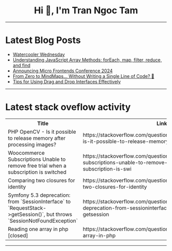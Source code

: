 <h1 align="center">Hi 👋, I'm Tran Ngoc Tam</h1>

---

# Latest Blog Posts 
<!-- BLOG-POST-LIST:START -->
- [Watercooler Wednesday](https://dev.to/ben/watercooler-wednesday-5bel)
- [Understanding JavaScript Array Methods: forEach, map, filter, reduce, and find](https://dev.to/wafa_bergaoui/understanding-javascript-array-methods-foreach-map-filter-reduce-and-find-2o4f)
- [Announcing Micro Frontends Conference 2024](https://dev.to/smapiot/announcing-micro-frontends-conference-2024-15lg)
- [From Zero to MindMaps... Without Writing a Single Line of Code? 🤯](https://dev.to/red_54/from-zero-to-mindmaps-without-writing-a-single-line-of-code-32hl)
- [Tips for Using Drag and Drop Interfaces Effectively](https://dev.to/dk119819/drag-and-drop-interface-5578)
<!-- BLOG-POST-LIST:END -->

---

# Latest stack oveflow activity
<table>
  <tr><th>Title</th><th>Link</th></tr>
  <!-- STACKOVERFLOW:START --><tr><td>PHP OpenCV - Is it possible to release memory after processing images?</td><td>https://stackoverflow.com/questions/78613523/php-opencv-is-it-possible-to-release-memory-after-processing-images</td></tr><tr><td>Woocommerce Subscriptions Unable to remove free trial when a subscription is switched</td><td>https://stackoverflow.com/questions/78613447/woocommerce-subscriptions-unable-to-remove-free-trial-when-a-subscription-is-swi</td></tr><tr><td>Comparing two closures for identity</td><td>https://stackoverflow.com/questions/78613396/comparing-two-closures-for-identity</td></tr><tr><td>Symfony 5.3 deprecation: from `SessionInterface` to `RequestStack-&gt;getSession&lpar;&rpar;`, but throws `SessionNotFoundException`</td><td>https://stackoverflow.com/questions/78613388/symfony-5-3-deprecation-from-sessioninterface-to-requeststack-getsession</td></tr><tr><td>Reading one array in php [closed]</td><td>https://stackoverflow.com/questions/78612742/reading-one-array-in-php</td></tr><!-- STACKOVERFLOW:END -->
</table>

---


